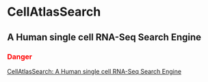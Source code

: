 # CellAtlasSearch
## A Human single cell RNA-Seq Search Engine

<h3 style="color:#ff0000">Danger</h3>

[CellAtlasSearch: A Human single cell RNA-Seq Search Engine](http://cellatlassearch.iiitd.edu.in/cellatlassearch/index.php)
